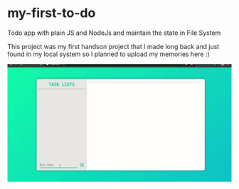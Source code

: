 # my-first-to-do
Todo app with plain JS and NodeJs and maintain the state in File System

This project was my first handson project that I made long back and just found in my local system so I planned to upload my memories here :)

![grab-landing-page](https://github.com/4nkitpatel/my-first-to-do/blob/main/todo.gif)
